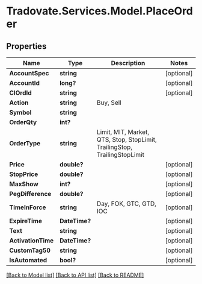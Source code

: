 # Tradovate.Services.Model.PlaceOrder
## Properties

Name | Type | Description | Notes
------------ | ------------- | ------------- | -------------
**AccountSpec** | **string** |  | [optional] 
**AccountId** | **long?** |  | [optional] 
**ClOrdId** | **string** |  | [optional] 
**Action** | **string** | Buy, Sell | 
**Symbol** | **string** |  | 
**OrderQty** | **int?** |  | 
**OrderType** | **string** | Limit, MIT, Market, QTS, Stop, StopLimit, TrailingStop, TrailingStopLimit | 
**Price** | **double?** |  | [optional] 
**StopPrice** | **double?** |  | [optional] 
**MaxShow** | **int?** |  | [optional] 
**PegDifference** | **double?** |  | [optional] 
**TimeInForce** | **string** | Day, FOK, GTC, GTD, IOC | [optional] 
**ExpireTime** | **DateTime?** |  | [optional] 
**Text** | **string** |  | [optional] 
**ActivationTime** | **DateTime?** |  | [optional] 
**CustomTag50** | **string** |  | [optional] 
**IsAutomated** | **bool?** |  | [optional] 

[[Back to Model list]](../README.md#documentation-for-models) [[Back to API list]](../README.md#documentation-for-api-endpoints) [[Back to README]](../README.md)

